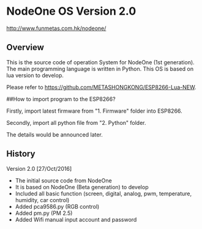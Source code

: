 # NodeOne OS Version 2.0

http://www.funmetas.com.hk/nodeone/

## Overview
This is the source code of operation System for NodeOne (1st generation). The main programming language is written in Python. This OS is based on lua version to develop.

Please refer to https://github.com/METASHONGKONG/ESP8266-Lua-NEW.

##How to import program to the ESP8266?

Firstly, import latest firmware from "1. Firmware" folder into ESP8266.

Secondly, import all python file from "2. Python" folder.

The details would be announced later.

## History

Version 2.0 [27/Oct/2016]
* The initial source code from NodeOne
* It is based on NodeOne (Beta generation) to develop
* Included all basic function (screen, digital, analog, pwm, temperature, humidity, car control)
* Added pca9586.py (RGB control)
* Added pm.py (PM 2.5)
* Added Wifi manual input account and password